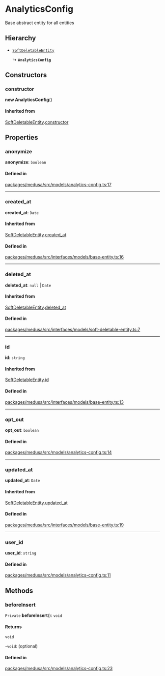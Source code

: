 # AnalyticsConfig

Base abstract entity for all entities

## Hierarchy

- [`SoftDeletableEntity`](SoftDeletableEntity.md)

  ↳ **`AnalyticsConfig`**

## Constructors

### constructor

**new AnalyticsConfig**()

#### Inherited from

[SoftDeletableEntity](SoftDeletableEntity.md).[constructor](SoftDeletableEntity.md#constructor)

## Properties

### anonymize

 **anonymize**: `boolean`

#### Defined in

[packages/medusa/src/models/analytics-config.ts:17](https://github.com/medusajs/medusa/blob/e39010127/packages/medusa/src/models/analytics-config.ts#L17)

___

### created\_at

 **created\_at**: `Date`

#### Inherited from

[SoftDeletableEntity](SoftDeletableEntity.md).[created_at](SoftDeletableEntity.md#created_at)

#### Defined in

[packages/medusa/src/interfaces/models/base-entity.ts:16](https://github.com/medusajs/medusa/blob/e39010127/packages/medusa/src/interfaces/models/base-entity.ts#L16)

___

### deleted\_at

 **deleted\_at**: ``null`` \| `Date`

#### Inherited from

[SoftDeletableEntity](SoftDeletableEntity.md).[deleted_at](SoftDeletableEntity.md#deleted_at)

#### Defined in

[packages/medusa/src/interfaces/models/soft-deletable-entity.ts:7](https://github.com/medusajs/medusa/blob/e39010127/packages/medusa/src/interfaces/models/soft-deletable-entity.ts#L7)

___

### id

 **id**: `string`

#### Inherited from

[SoftDeletableEntity](SoftDeletableEntity.md).[id](SoftDeletableEntity.md#id)

#### Defined in

[packages/medusa/src/interfaces/models/base-entity.ts:13](https://github.com/medusajs/medusa/blob/e39010127/packages/medusa/src/interfaces/models/base-entity.ts#L13)

___

### opt\_out

 **opt\_out**: `boolean`

#### Defined in

[packages/medusa/src/models/analytics-config.ts:14](https://github.com/medusajs/medusa/blob/e39010127/packages/medusa/src/models/analytics-config.ts#L14)

___

### updated\_at

 **updated\_at**: `Date`

#### Inherited from

[SoftDeletableEntity](SoftDeletableEntity.md).[updated_at](SoftDeletableEntity.md#updated_at)

#### Defined in

[packages/medusa/src/interfaces/models/base-entity.ts:19](https://github.com/medusajs/medusa/blob/e39010127/packages/medusa/src/interfaces/models/base-entity.ts#L19)

___

### user\_id

 **user\_id**: `string`

#### Defined in

[packages/medusa/src/models/analytics-config.ts:11](https://github.com/medusajs/medusa/blob/e39010127/packages/medusa/src/models/analytics-config.ts#L11)

## Methods

### beforeInsert

`Private` **beforeInsert**(): `void`

#### Returns

`void`

-`void`: (optional) 

#### Defined in

[packages/medusa/src/models/analytics-config.ts:23](https://github.com/medusajs/medusa/blob/e39010127/packages/medusa/src/models/analytics-config.ts#L23)
